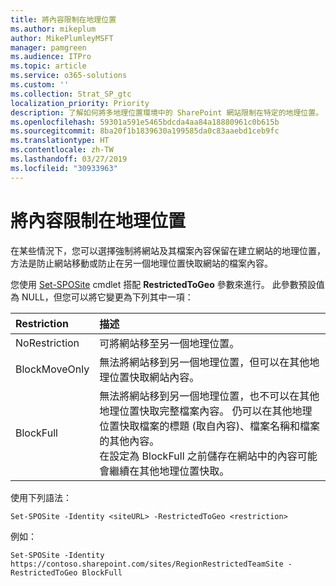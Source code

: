 ```yaml
---
title: 將內容限制在地理位置
ms.author: mikeplum
author: MikePlumleyMSFT
manager: pamgreen
ms.audience: ITPro
ms.topic: article
ms.service: o365-solutions
ms.custom: ''
ms.collection: Strat_SP_gtc
localization_priority: Priority
description: 了解如何將多地理位置環境中的 SharePoint 網站限制在特定的地理位置。
ms.openlocfilehash: 59301a591e5465bdcda4aa84a18880961c0b615b
ms.sourcegitcommit: 8ba20f1b1839630a199585da0c83aaebd1ceb9fc
ms.translationtype: HT
ms.contentlocale: zh-TW
ms.lasthandoff: 03/27/2019
ms.locfileid: "30933963"
---
```

# <a name="restrict-content-to-a-geo-location"></a>將內容限制在地理位置

在某些情況下，您可以選擇強制將網站及其檔案內容保留在建立網站的地理位置，方法是防止網站移動或防止在另一個地理位置快取網站的檔案內容。

您使用 [Set-SPOSite](https://docs.microsoft.com/powershell/module/sharepoint-online/set-sposite) cmdlet 搭配 **RestrictedToGeo** 參數來進行。 此參數預設值為 NULL，但您可以將它變更為下列其中一項：

|Restriction|描述|
|:----------|:----------|
|NoRestriction|可將網站移至另一個地理位置。|
|BlockMoveOnly|無法將網站移到另一個地理位置，但可以在其他地理位置快取網站內容。|
|BlockFull|無法將網站移到另一個地理位置，也不可以在其他地理位置快取完整檔案內容。 仍可以在其他地理位置快取檔案的標題 (取自內容)、檔案名稱和檔案的其他內容。<br>在設定為 BlockFull 之前儲存在網站中的內容可能會繼續在其他地理位置快取。|

使用下列語法：

`Set-SPOSite -Identity <siteURL> -RestrictedToGeo <restriction>`

例如：

`Set-SPOSite -Identity https://contoso.sharepoint.com/sites/RegionRestrictedTeamSite -RestrictedToGeo BlockFull`
